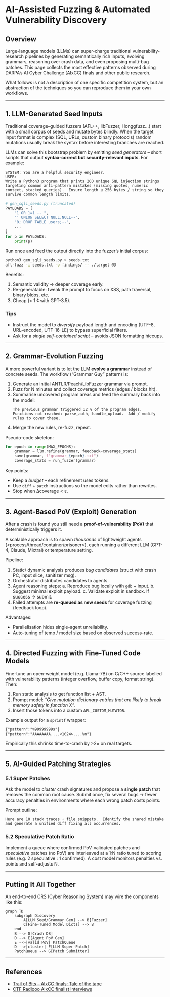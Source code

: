 # AI-Assisted Fuzzing & Automated Vulnerability Discovery

## Overview
Large-language models (LLMs) can super-charge traditional vulnerability-research pipelines by generating semantically rich inputs, evolving grammars, reasoning over crash data, and even proposing multi-bug patches.  This page collects the most effective patterns observed during DARPA’s AI Cyber Challenge (AIxCC) finals and other public research.

What follows is not a description of one specific competition system, but an abstraction of the techniques so you can reproduce them in your own workflows.

---

## 1. LLM-Generated Seed Inputs

Traditional coverage–guided fuzzers (AFL++, libFuzzer, Honggfuzz…) start with a small corpus of seeds and mutate bytes blindly.  When the target input format is complex (SQL, URLs, custom binary protocols) random mutations usually break the syntax before interesting branches are reached.

LLMs can solve this bootstrap problem by emitting *seed generators* – short scripts that output **syntax-correct but security-relevant inputs**.  For example:

```prompt
SYSTEM: You are a helpful security engineer.
USER:
Write a Python3 program that prints 200 unique SQL injection strings targeting common anti-pattern mistakes (missing quotes, numeric context, stacked queries).  Ensure length ≤ 256 bytes / string so they survive common length limits.
```

```python
# gen_sqli_seeds.py (truncated)
PAYLOADS = [
    "1 OR 1=1 -- ",
    "' UNION SELECT NULL,NULL--",
    "0; DROP TABLE users;--",
    ...
]
for p in PAYLOADS:
    print(p)
```

Run once and feed the output directly into the fuzzer’s initial corpus:

```bash
python3 gen_sqli_seeds.py > seeds.txt
afl-fuzz -i seeds.txt -o findings/ -- ./target @@
```

Benefits:
1. Semantic validity → deeper coverage early.
2. Re-generatable: tweak the prompt to focus on XSS, path traversal, binary blobs, etc.
3. Cheap (< 1 ¢ with GPT-3.5).

### Tips
* Instruct the model to *diversify* payload length and encoding (UTF-8, URL-encoded, UTF-16-LE) to bypass superficial filters.
* Ask for a *single self-contained script* – avoids JSON formatting hiccups.

---

## 2. Grammar-Evolution Fuzzing

A more powerful variant is to let the LLM **evolve a grammar** instead of concrete seeds.  The workflow (“Grammar Guy” pattern) is:

1. Generate an initial ANTLR/Peach/LibFuzzer grammar via prompt.
2. Fuzz for N minutes and collect coverage metrics (edges / blocks hit).
3. Summarise uncovered program areas and feed the summary back into the model:
   ```prompt
   The previous grammar triggered 12 % of the program edges.  Functions not reached: parse_auth, handle_upload.  Add / modify rules to cover these.
   ```
4. Merge the new rules, re-fuzz, repeat.

Pseudo-code skeleton:

```python
for epoch in range(MAX_EPOCHS):
    grammar = llm.refine(grammar, feedback=coverage_stats)
    save(grammar, f"grammar_{epoch}.txt")
    coverage_stats = run_fuzzer(grammar)
```

Key points:
* Keep a *budget* – each refinement uses tokens.
* Use `diff` + `patch` instructions so the model edits rather than rewrites.
* Stop when Δcoverage < ε.

---

## 3. Agent-Based PoV (Exploit) Generation

After a crash is found you still need a **proof-of-vulnerability (PoV)** that deterministically triggers it.

A scalable approach is to spawn *thousands* of lightweight agents (<process/thread/container/prisoner>), each running a different LLM (GPT-4, Claude, Mixtral) or temperature setting.

Pipeline:
1. Static/ dynamic analysis produces *bug candidates* (struct with crash PC, input slice, sanitizer msg).
2. Orchestrator distributes candidates to agents.
3. Agent reasoning steps:
   a. Reproduce bug locally with `gdb` + input.
   b. Suggest minimal exploit payload.
   c. Validate exploit in sandbox.  If success → submit.
4. Failed attempts are **re-queued as new seeds** for coverage fuzzing (feedback loop).

Advantages:
* Parallelisation hides single-agent unreliability.
* Auto-tuning of temp / model size based on observed success-rate.

---

## 4. Directed Fuzzing with Fine-Tuned Code Models

Fine-tune an open-weight model (e.g. Llama-7B) on C/C++ source labelled with vulnerability patterns (integer overflow, buffer copy, format string).  Then:

1. Run static analysis to get function list + AST.
2. Prompt model: *“Give mutation dictionary entries that are likely to break memory safety in function X”*.
3. Insert those tokens into a custom `AFL_CUSTOM_MUTATOR`.

Example output for a `sprintf` wrapper:
```
{"pattern":"%99999999s"}
{"pattern":"AAAAAAAA....<1024>....%n"}
```

Empirically this shrinks time-to-crash by >2× on real targets.

---

## 5. AI-Guided Patching Strategies

### 5.1 Super Patches
Ask the model to *cluster* crash signatures and propose a **single patch** that removes the common root cause.  Submit once, fix several bugs → fewer accuracy penalties in environments where each wrong patch costs points.

Prompt outline:
```
Here are 10 stack traces + file snippets.  Identify the shared mistake and generate a unified diff fixing all occurrences.
```

### 5.2 Speculative Patch Ratio
Implement a queue where confirmed PoV-validated patches and *speculative* patches (no PoV) are interleaved at a 1:​N ratio tuned to scoring rules (e.g. 2 speculative : 1 confirmed).  A cost model monitors penalties vs. points and self-adjusts N.

---

## Putting It All Together
An end-to-end CRS (Cyber Reasoning System) may wire the components like this:

```mermaid
graph TD
    subgraph Discovery
        A[LLM Seed/Grammar Gen] --> B[Fuzzer]
        C[Fine-Tuned Model Dicts] --> B
    end
    B --> D[Crash DB]
    D --> E[Agent PoV Gen]
    E -->|valid PoV| PatchQueue
    D -->|cluster| F[LLM Super-Patch]
    PatchQueue --> G[Patch Submitter]
```

---

## References
* [Trail of Bits – AIxCC finals: Tale of the tape](https://blog.trailofbits.com/2025/08/07/aixcc-finals-tale-of-the-tape/)
* [CTF Radiooo AIxCC finalist interviews](https://www.youtube.com/@ctfradiooo)

